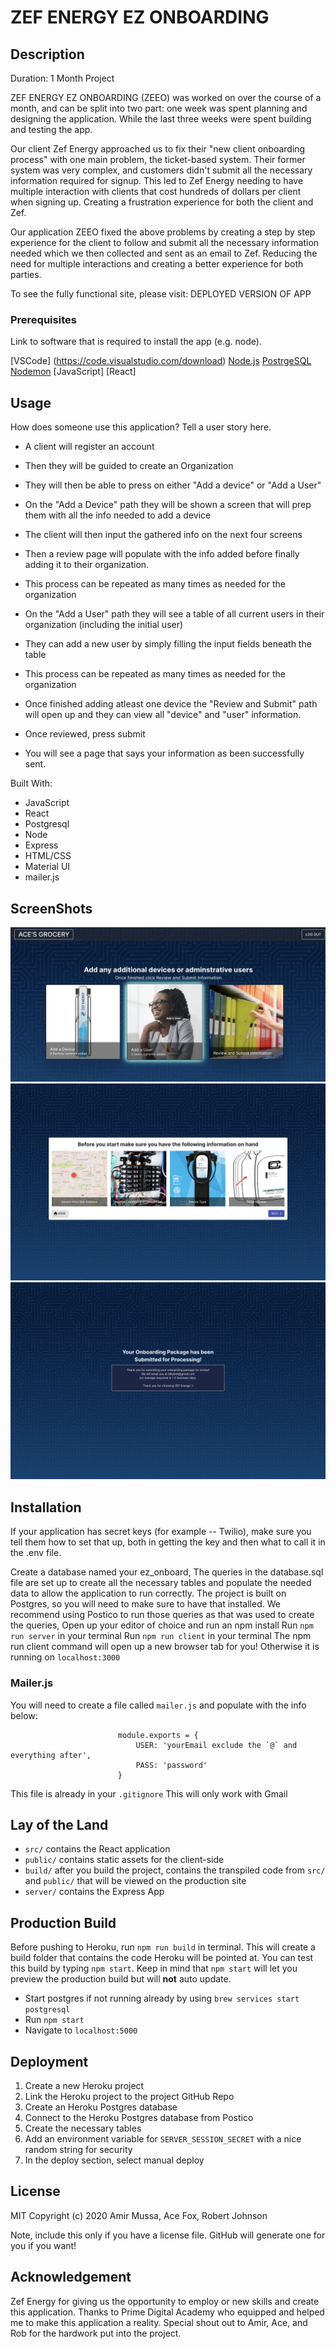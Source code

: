# ZEF ENERGY EZ ONBOARDING

## Description
Duration: 1 Month Project

ZEF ENERGY EZ ONBOARDING (ZEEO) was worked on over the course of a month, and can be split into two part: one week was spent planning and designing the application. While the last three weeks were spent building and testing the app. 

Our client Zef Energy approached us to fix their "new client onboarding process" with one main problem, the ticket-based system. Their former system was very complex, and customers didn't submit all the necessary information required for signup. This led to Zef Energy needing to have multiple interaction with clients that cost hundreds of dollars per client when signing up. Creating a frustration experience for both the client and Zef. 

Our application ZEEO fixed the above problems by creating a step by step experience for the client to follow and submit all the necessary information needed which we then collected and sent as an email to Zef. Reducing the need for multiple interactions and creating a better experience for both parties.

To see the fully functional site, please visit: DEPLOYED VERSION OF APP

### Prerequisites
Link to software that is required to install the app (e.g. node).

[VSCode] (https://code.visualstudio.com/download)
[Node.js](https://nodejs.org/en/)
[PostrgeSQL](https://www.postgresql.org/)
[Nodemon](https://nodemon.io/)
[JavaScript]
[React]

## Usage
How does someone use this application? Tell a user story here.

- A client will register an account
- Then they will be guided to create an Organization
- They will then be able to press on either "Add a device" or "Add a User"

- On the "Add a Device" path they will be shown a screen that will prep them with all the info needed to add a device
- The client will then input the gathered info on the next four screens
- Then a review page will populate with the info added before finally adding it to their organization.
- This process can be repeated as many times as needed for the organization

- On the "Add a User" path they will see a table of all current users in their organization (including the initial user)
- They can add a new user by simply filling the input fields beneath the table
- This process can be repeated as many times as needed for the organization

- Once finished adding atleast one device the "Review and Submit" path will open up and they can view all "device" and "user" information.
- Once reviewed, press submit
- You will see a page that says your information as been successfully sent. 

Built With:
- JavaScript
- React
- Postgresql
- Node
- Express
- HTML/CSS
- Material UI
- mailer.js

## ScreenShots

![HomeScreen](/images/homeScreen.jpeg)
![devicePrep](/images/devicePrep.png)
![reviewPage](/images/reviewPage.png)

## Installation
If your application has secret keys (for example -- Twilio), make sure you tell them how to set that up, both in getting the key and then what to call it in the .env file.

Create a database named your ez_onboard,
The queries in the database.sql file are set up to create all the necessary tables and populate the needed data to allow the application to run correctly. The project is built on Postgres, so you will need to make sure to have that installed. We recommend using Postico to run those queries as that was used to create the queries,
Open up your editor of choice and run an npm install
Run `npm run server` in your terminal
Run `npm run client` in your terminal
The npm run client command will open up a new browser tab for you!
Otherwise it is running on `localhost:3000`

### Mailer.js
You will need to create a file called `mailer.js` and populate with the info below: 
            
                            module.exports = {
                                USER: 'yourEmail exclude the `@` and everything after',
                                PASS: 'password'
                            }

This file is already in your `.gitignore`
This will only work with Gmail

## Lay of the Land

* `src/` contains the React application
* `public/` contains static assets for the client-side
* `build/` after you build the project, contains the transpiled code from `src/` and `public/` that will be viewed on the production site
* `server/` contains the Express App

## Production Build

Before pushing to Heroku, run `npm run build` in terminal. This will create a build folder that contains the code Heroku will be pointed at. You can test this build by typing `npm start`. Keep in mind that `npm start` will let you preview the production build but will **not** auto update.

* Start postgres if not running already by using `brew services start postgresql`
* Run `npm start`
* Navigate to `localhost:5000`

## Deployment

1. Create a new Heroku project
1. Link the Heroku project to the project GitHub Repo
1. Create an Heroku Postgres database
1. Connect to the Heroku Postgres database from Postico
1. Create the necessary tables
1. Add an environment variable for `SERVER_SESSION_SECRET` with a nice random string for security
1. In the deploy section, select manual deploy

## License
MIT Copyright (c) 2020 Amir Mussa, Ace Fox, Robert Johnson

Note, include this only if you have a license file. GitHub will generate one for you if you want!

## Acknowledgement
Zef Energy for giving us the opportunity to employ or new skills and create this application.
Thanks to Prime Digital Academy who equipped and helped me to make this application a reality. 
Special shout out to Amir, Ace, and Rob for the hardwork put into the project.